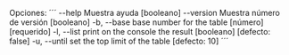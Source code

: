 Opciones:
´´´
--help Muestra ayuda [booleano]
--version Muestra número de versión [booleano]
-b, --base base number for the table [número] [requerido]
-l, --list print on the console the result [booleano] [defecto: false]
-u, --until set the top limit of the table [defecto: 10]
´´´
